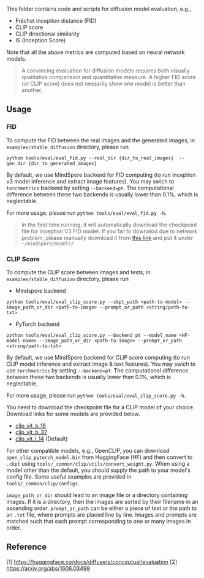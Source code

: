 
This folder contains code and scripts for diffusion model evaluation, e.g.,

- Fréchet inception distance (FID)
- CLIP score
- CLIP directional similarity
- IS (Inception Score)


Note that all the above metrics are computed based on neural network models.

> A convincing evaluation for diffusion models requires both visually qualitative comparision and quantitative measure. A higher FID score (or CLIP score) does not nessarily show one model is better than another.

## Usage

### FID

To compute the FID between the real images and the generated images, in `examples/stable_diffusion` directory, please run

```
python tools/eval/eval_fid.py --real_dir {dir_to_real_images}  --gen_dir {dir_to_generated_images}
```

By default, we use MindSpore backend for FID computing (to run inception v3 model inference and extract image features). You may swich to `torchmetrics` backend  by setting `--backend=pt`. The computational difference between these two backends is usually lower than 0.1%, which is neglectable.

For more usage, please run `python tools/eval/eval_fid.py -h`.

> In the first time running, it will automatically download the checkpoint file for Inception V3 FID model. If you fail to downalod due to network problem, please manually download it from [this link](https://download.mindspore.cn/toolkits/mindone/stable_diffusion/fid/inception_v3_fid-9ec6dfe4.ckpt) and put it under `~/mindspore/models/`

### CLIP Score

To compute the CLIP score between images and texts, in `examples/stable_diffusion` directory, please run

- Mindspore backend
```
python tools/eval/eval_clip_score.py --ckpt_path <path-to-model> --image_path_or_dir <path-to-image> --prompt_or_path <string/path-to-txt>
```
- PyTorch backend
```
python tools/eval/eval_clip_score.py --backend pt --model_name <HF-model-name> --image_path_or_dir <path-to-image> --prompt_or_path <string/path-to-txt>
```
By default, we use MindSpore backend for CLIP score computing (to run CLIP model inference and extract image & text features). You may swich to use `torchmetrics` by setting `--backend=pt`. The computational difference between these two backends is usually lower than 0.1%, which is neglectable.

For more usage, please run `python tools/eval/eval_clip_score.py -h`.

You need to download the checkpoint file for a CLIP model of your choice. Download links for some models are provided below.

- [clip_vit_b_16](https://ascend-repo-modelzoo.obs.cn-east-2.myhuaweicloud.com/MindFormers/clip/clip_vit_b_16.ckpt)
- [clip_vit_b_32](https://ascend-repo-modelzoo.obs.cn-east-2.myhuaweicloud.com/XFormer_for_mindspore/clip/clip_vit_b_32.ckpt)
- [clip_vit_l_14](https://ascend-repo-modelzoo.obs.cn-east-2.myhuaweicloud.com/MindFormers/clip/clip_vit_l_14.ckpt) (Default)

For other compatible models, e.g., OpenCLIP, you can download `open_clip_pytorch_model.bin` from HuggingFace (HF) and then convert to `.ckpt` using `tools/_common/clip/utils/convert_weight.py`. When using a model other than the default, you should supply the path to your model's config file. Some useful examples are provided in `tools/_common/clip/configs`.

`image_path_or_dir` should lead to an image file or a directory containing images. If it is a directory, then the images are sorted by their filename in an ascending order. `prompt_or_path` can be either a piece of text or the path to an `.txt` file, where prompts are placed line by line. Images and prompts are matched such that each prompt corresponding to one or many images in order.



## Reference

[1] https://huggingface.co/docs/diffusers/conceptual/evaluation
[2] https://arxiv.org/abs/1606.03498
